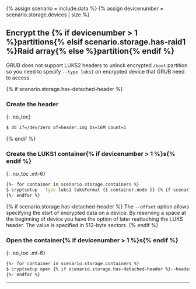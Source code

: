 {% assign scenario = include.data %}
{% assign devicenumber = scenario.storage.devices | size %}

## Encrypt the {% if devicenumber > 1 %}partitions{% elsif scenario.storage.has-raid1 %}Raid array{% else %}partition{% endif %}

GRUB does not support LUKS2 headers to unlock encrypted `/boot` partition so you need to specify `--type luks1` on encrypted device that GRUB need to access.

{% if scenario.storage.has-detached-header %}
### Create the header
{: .no_toc}

```bash
$ dd if=/dev/zero of=header.img bs=16M count=1
```
{% endif %}

### Create the LUKS1 container{% if devicenumber > 1 %}s{% endif %}
{: .no_toc .mt-6}

```bash
{%- for container in scenario.storage.containers %}
$ cryptsetup --type luks1 luksFormat {{ container.node }} {% if scenario.storage.has-detached-header %}--offset 32768 --header header.img{% endif %}
{%- endfor %}
```

{% if scenario.storage.has-detached-header %}
The `--offset` option allows specifying the start of encrypted data on a device. By reserving a space at the beginning of device you have the option of later reattaching the LUKS header. The value is specified in 512-byte sectors.
{% endif %}

### Open the container{% if devicenumber > 1 %}s{% endif %}
{: .no_toc .mt-6}

```bash
{%- for container in scenario.storage.containers %}
$ cryptsetup open {% if scenario.storage.has-detached-header %}--header header.img {% endif %}{{ container.node }} {{ container.name }}
{%- endfor %}
```

---

